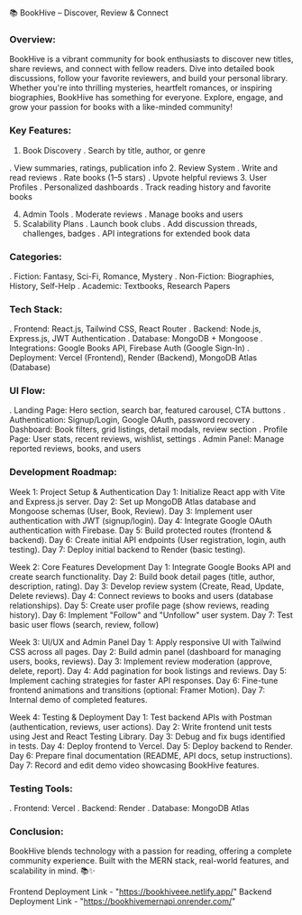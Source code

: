 📚 BookHive – Discover, Review & Connect
### Overview:
BookHive is a vibrant community for book enthusiasts to discover new titles, share reviews, and connect with fellow readers.
Dive into detailed book discussions, follow your favorite reviewers, and build your personal library.
Whether you're into thrilling mysteries, heartfelt romances, or inspiring biographies, BookHive has something for everyone.
Explore, engage, and grow your passion for books with a like-minded community!

### Key Features:

1. Book Discovery
.  Search by title, author, or genre


.  View summaries, ratings, publication info
2. Review System
.  Write and read reviews
.  Rate books (1–5 stars)
.  Upvote helpful reviews
3. User Profiles
.  Personalized dashboards
.  Track reading history and favorite books



4. Admin Tools
.  Moderate reviews
.  Manage books and users
5. Scalability Plans
.  Launch book clubs
.  Add discussion threads, challenges, badges
.  API integrations for extended book data
### Categories:

. Fiction: Fantasy, Sci-Fi, Romance, Mystery
. Non-Fiction: Biographies, History, Self-Help
. Academic: Textbooks, Research Papers
### Tech Stack:

. Frontend: React.js, Tailwind CSS, React Router
. Backend: Node.js, Express.js, JWT Authentication
. Database: MongoDB + Mongoose
. Integrations: Google Books API, Firebase Auth (Google Sign-In)
. Deployment: Vercel (Frontend), Render (Backend), MongoDB Atlas (Database)
### UI Flow:

. Landing Page: Hero section, search bar, featured carousel, CTA buttons
. Authentication: Signup/Login, Google OAuth, password recovery
. Dashboard: Book filters, grid listings, detail modals, review section
. Profile Page: User stats, recent reviews, wishlist, settings
. Admin Panel: Manage reported reviews, books, and users
### Development Roadmap:


Week 1: Project Setup & Authentication
Day 1: Initialize React app with Vite and Express.js server.
Day 2: Set up MongoDB Atlas database and Mongoose schemas (User, Book, Review).
Day 3: Implement user authentication with JWT (signup/login).
Day 4: Integrate Google OAuth authentication with Firebase.
Day 5: Build protected routes (frontend & backend).
Day 6: Create initial API endpoints (User registration, login, auth testing).
Day 7: Deploy initial backend to Render (basic testing).


Week 2: Core Features Development
Day 1: Integrate Google Books API and create search functionality.
Day 2: Build book detail pages (title, author, description, rating).
Day 3: Develop review system (Create, Read, Update, Delete reviews).
Day 4: Connect reviews to books and users (database relationships).
Day 5: Create user profile page (show reviews, reading history).
Day 6: Implement "Follow" and "Unfollow" user system.
Day 7: Test basic user flows (search, review, follow)


Week 3: UI/UX and Admin Panel
Day 1: Apply responsive UI with Tailwind CSS across all pages.
Day 2: Build admin panel (dashboard for managing users, books, reviews).
Day 3: Implement review moderation (approve, delete, report).
Day 4: Add pagination for book listings and reviews.
Day 5: Implement caching strategies for faster API responses.
Day 6: Fine-tune frontend animations and transitions (optional: Framer Motion).
Day 7: Internal demo of completed features.


Week 4: Testing & Deployment
Day 1: Test backend APIs with Postman (authentication, reviews, user actions).
Day 2: Write frontend unit tests using Jest and React Testing Library.
Day 3: Debug and fix bugs identified in tests.
Day 4: Deploy frontend to Vercel.
Day 5: Deploy backend to Render.
Day 6: Prepare final documentation (README, API docs, setup instructions).
Day 7: Record and edit demo video showcasing BookHive features.
### Testing Tools:

. Frontend: Vercel
. Backend: Render
. Database: MongoDB Atlas

### Conclusion:

BookHive blends technology with a passion for reading, offering a complete community experience. Built with the MERN stack, real-world features, and scalability in mind. 📚✨

Frontend Deployment Link - "https://bookhiveee.netlify.app/"
Backend Deployment Link - "https://bookhivemernapi.onrender.com/"
